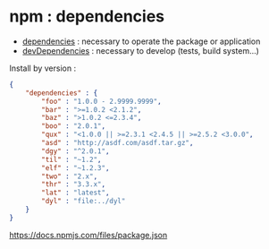 <!-- .slide: class="with-code" -->
# npm : dependencies

* [dependencies](https://docs.npmjs.com/files/package.json#dependencies) : necessary to operate the package or application
* [devDependencies](https://docs.npmjs.com/files/package.json#devdependencies) : necessary to develop (tests, build system…)

Install by version :

```json
{
    "dependencies" : {
        "foo" : "1.0.0 - 2.9999.9999", 
        "bar" : ">=1.0.2 <2.1.2", 
        "baz" : ">1.0.2 <=2.3.4", 
        "boo" : "2.0.1", 
        "qux" : "<1.0.0 || >=2.3.1 <2.4.5 || >=2.5.2 <3.0.0", 
        "asd" : "http://asdf.com/asdf.tar.gz", 
        "dgy" : "^2.0.1", 
        "til" : "~1.2", 
        "elf" : "~1.2.3", 
        "two" : "2.x", 
        "thr" : "3.3.x", 
        "lat" : "latest", 
        "dyl" : "file:../dyl"
    }
}
```

https://docs.npmjs.com/files/package.json
<!-- .element: class="credits" -->
